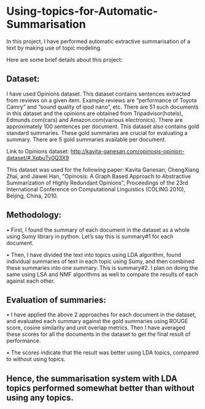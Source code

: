 # Using-topics-for-Automatic-Summarisation

In this project, I have performed automatic extractive summarisation of a text by making use of topic modeling.

Here are some brief details about this project:

## Dataset:
I have used Opinions dataset. This dataset contains sentences extracted from reviews on a given item. Example reviews are “performance of Toyota Camry” and “sound quality of ipod nano”, etc. There are 51 such documents in this dataset and the opinions are obtained from Tripadvisor(hotels), Edmunds.com(cars) and Amazon.com(various electronics). There are approximately 100 sentences per document. This dataset also contains gold standard summaries. These gold summaries are crucial for evaluating a summary. There are 5 gold summaries available per document. 

Link to Opinions dataset:
http://kavita-ganesan.com/opinosis-opinion-dataset/#.XqbuTy0Q3X9

This dataset was used for the following paper:
Kavita Ganesan, ChengXiang Zhai, and Jiawei Han, "Opinosis: A Graph Based Approach to Abstractive Summarization of Highly Redundant Opinions", Proceedings of the 23rd International Conference on Computational Linguistics (COLING 2010), Beijing, China, 2010.

## Methodology:
•	First, I found the summary of each document in the dataset as a whole using Sumy library in python. Let’s say this is summary#1 for each document.

•	Then, I have divided the text into topics using LDA algorithm, found individual summaries of text in each topic using Sumy, and then combined these summaries into one summary. This is summary#2. I plan on doing the same using LSA and NMF algorithms as well to compare the results of each against each other.

## Evaluation of summaries:
•	I have applied the above 2 approaches for each document in the dataset, and evaluated each summary against the gold summaries using ROUGE score, cosine similarity and unit overlap metrics. Then I have averaged these scores for all the documents in the dataset to get the final result of performance.

•	The scores indicate that the result was better using LDA topics, compared to without using topics.

## Hence, the summarisation system with LDA topics performed somewhat better than without using any topics.




